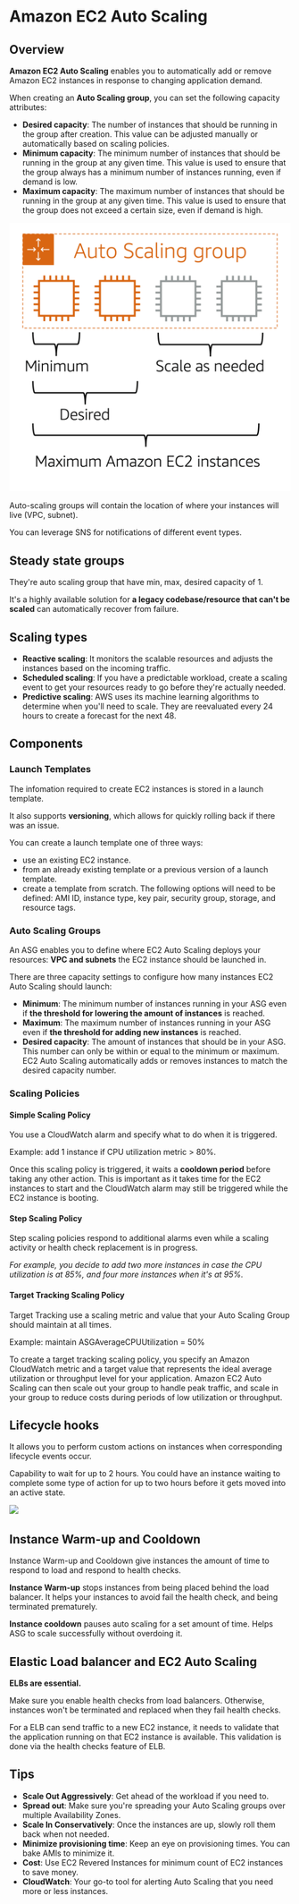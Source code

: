 # Amazon EC2 Auto Scaling

## Overview

**Amazon EC2 Auto Scaling** enables you to automatically add or remove Amazon EC2 instances in response to changing application demand.

When creating an **Auto Scaling group**, you can set the following capacity attributes:

- **Desired capacity**: The number of instances that should be running in the group after creation. This value can be adjusted manually or automatically based on scaling policies.
- **Minimum capacity**: The minimum number of instances that should be running in the group at any given time. This value is used to ensure that the group always has a minimum number of instances running, even if demand is low.
- **Maximum capacity**: The maximum number of instances that should be running in the group at any given time. This value is used to ensure that the group does not exceed a certain size, even if demand is high.

![](./images/auto-scaling.jpg)

Auto-scaling groups will contain the location of where your instances will live (VPC, subnet).

You can leverage SNS for notifications of different event types.


## Steady state groups

They're auto scaling group that have min, max, desired capacity of 1.

It's a highly available solution for **a legacy codebase/resource that can't be scaled** can automatically recover from failure.


## Scaling types

- **Reactive scaling**:  It monitors the scalable resources and adjusts the instances based on the incoming traffic.
- **Scheduled scaling**: If you have a predictable workload, create a scaling event to get your resources ready to go before they're actually needed.
- **Predictive scaling**: AWS uses its machine learning algorithms to determine when you'll need to scale. They are reevaluated every 24 hours to create a forecast for the next 48.


## Components

### Launch Templates

The infomation required to create EC2 instances is stored in a launch template.

It also supports **versioning**, which allows for quickly rolling back if there was an issue.

You can create a launch template one of three ways:
- use an existing EC2 instance.
- from an already existing template or a previous version of a launch template.
- create a template from scratch. The following options will need to be defined: AMI ID, instance type, key pair, security group, storage, and resource tags.


### Auto Scaling Groups

An ASG enables you to define where EC2 Auto Scaling deploys your resources: **VPC and subnets** the EC2 instance should be launched in.

There are three capacity settings to configure how many instances EC2 Auto Scaling should launch:

- **Minimum**: The minimum number of instances running in your ASG even if **the threshold for lowering the amount of instances** is reached.
- **Maximum**: The maximum number of instances running in your ASG even if **the threshold for adding new instances** is reached.
- **Desired capacity**: The amount of instances that should be in your ASG. This number can only be within or equal to the minimum or maximum. EC2 Auto Scaling automatically adds or removes instances to match the desired capacity number.


### Scaling Policies

#### Simple Scaling Policy

You use a CloudWatch alarm and specify what to do when it is triggered.

Example: add 1 instance if CPU utilization metric > 80%.

Once this scaling policy is triggered, it waits a **cooldown period** before taking any other action. This is important as it takes time for the EC2 instances to start and the CloudWatch alarm may still be triggered while the EC2 instance is booting.

#### Step Scaling Policy

Step scaling policies respond to additional alarms even while a scaling activity or health check replacement is in progress.

*For example, you decide to add two more instances in case the CPU utilization is at 85%, and four more instances when it's at 95%.*


#### Target Tracking Scaling Policy

Target Tracking use a scaling metric and value that your Auto Scaling Group should maintain at all times.

Example: maintain ASGAverageCPUUtilization = 50%

To create a target tracking scaling policy, you specify an Amazon CloudWatch metric and a target value that represents the ideal average utilization or throughput level for your application. Amazon EC2 Auto Scaling can then scale out your group to handle peak traffic, and scale in your group to reduce costs during periods of low utilization or throughput.


## Lifecycle hooks

It allows you to perform custom actions on instances when corresponding lifecycle events occur.

Capability to wait for up to 2 hours. You could have an instance waiting to complete some type of action for up to two hours before it gets moved into an active state.

![](https://docs.aws.amazon.com/images/autoscaling/ec2/userguide/images/lifecycle_hooks.png)


## Instance Warm-up and Cooldown

Instance Warm-up and Cooldown give instances the amount of time to respond to load and respond to health checks.

**Instance Warm-up** stops instances from being placed behind the load balancer. It helps your instances to avoid fail the health check, and being terminated prematurely.

**Instance cooldown** pauses auto scaling for a set amount of time. Helps ASG to scale successfully without overdoing it.


## Elastic Load balancer and EC2 Auto Scaling

**ELBs are essential.**

Make sure you enable health checks from load balancers. Otherwise, instances won't be terminated and replaced when they fail health checks.

For a ELB can send traffic to a new EC2 instance, it needs to validate that the application running on that EC2 instance is available. This validation is done via the health checks feature of ELB.


## Tips

- **Scale Out Aggressively**: Get ahead of the workload if you need to.
- **Spread out**: Make sure you're spreading your Auto Scaling groups over multiple Availability Zones.
- **Scale In Conservatively**: Once the instances are up, slowly roll them back when not needed.
- **Minimize provisioning time**: Keep an eye on provisioning times. You can bake AMls to minimize it.
- **Cost**: Use EC2 Revered Instances for minimum count of EC2 instances to save money.
- **CloudWatch**: Your go-to tool for alerting Auto Scaling that you need more or less instances.